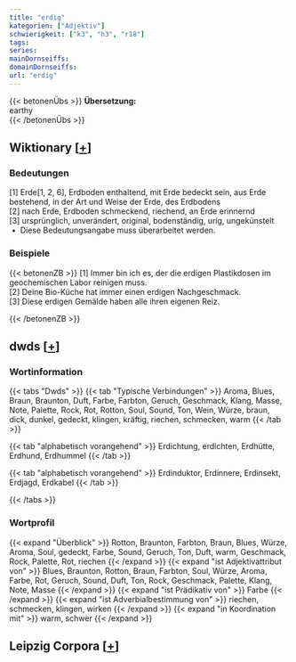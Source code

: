 ```yaml
---
title: "erdig"
kategorien: ["Adjektiv"]
schwierigkeit: ["k3", "h3", "r18"]
tags:
series:
mainDornseiffs:
domainDornseiffs:
url: "erdig"
---
```


{{< betonenÜbs >}}
**Übersetzung:**  
earthy  
{{< /betonenÜbs >}}

## Wiktionary [[+](https://de.wiktionary.org/wiki/erdig)]

### Bedeutungen
[1] Erde[1, 2, 6], Erdboden enthaltend, mit Erde bedeckt sein, aus Erde bestehend, in der Art und Weise der Erde, des Erdbodens  
[2] nach Erde, Erdboden schmeckend, riechend, an Erde erinnernd  
[3] ursprünglich, unverändert, original, bodenständig, urig, ungekünstelt  •  Diese Bedeutungsangabe muss überarbeitet werden.  

### Beispiele
{{< betonenZB >}}
[1] Immer bin ich es, der die erdigen Plastikdosen im geochemischen Labor reinigen muss.  
[2] Deine Bio-Küche hat immer einen erdigen Nachgeschmack.  
[3] Diese erdigen Gemälde haben alle ihren eigenen Reiz.  

{{< /betonenZB >}}


## dwds [[+](https://www.dwds.de/wb/erdig)]

### Wortinformation
{{< tabs "Dwds" >}}
{{< tab "Typische Verbindungen" >}}
Aroma, Blues, Braun, Braunton, Duft, Farbe, Farbton, Geruch, Geschmack, Klang, Masse, Note, Palette, Rock, Rot, Rotton, Soul, Sound, Ton, Wein, Würze, braun, dick, dunkel, gedeckt, klingen, kräftig, riechen, schmecken, warm
{{< /tab >}}

{{< tab "alphabetisch vorangehend" >}}
Erdichtung, erdichten, Erdhütte, Erdhund, Erdhummel
{{< /tab >}}

{{< tab "alphabetisch vorangehend" >}}
Erdinduktor, Erdinnere, Erdinsekt, Erdjagd, Erdkabel
{{< /tab >}}

{{< /tabs >}}

### Wortprofil
{{< expand "Überblick" >}} Rotton, Braunton, Farbton, Braun, Blues, Würze, Aroma, Soul, gedeckt, Farbe, Sound, Geruch, Ton, Duft, warm, Geschmack, Rock, Palette, Rot, riechen {{< /expand >}}
{{< expand "ist Adjektivattribut von" >}} Blues, Braunton, Rotton, Braun, Farbton, Soul, Würze, Aroma, Farbe, Rot, Geruch, Sound, Duft, Ton, Rock, Geschmack, Palette, Klang, Note, Masse {{< /expand >}}
{{< expand "ist Prädikativ von" >}} Farbe {{< /expand >}}
{{< expand "ist Adverbialbestimmung von" >}} riechen, schmecken, klingen, wirken {{< /expand >}}
{{< expand "in Koordination mit" >}} warm, schwer {{< /expand >}}

## Leipzig Corpora [[+](https://corpora.uni-leipzig.de/en/res?word=erdig&corpusId=deu_newscrawl-public_2018)]

